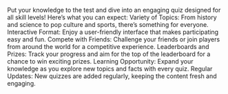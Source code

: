 Put your knowledge to the test and dive into an engaging quiz designed for all skill levels! Here’s what you can expect:
Variety of Topics: From history and science to pop culture and sports, there’s something for everyone.
Interactive Format: Enjoy a user-friendly interface that makes participating easy and fun.
Compete with Friends: Challenge your friends or join players from around the world for a competitive experience.
Leaderboards and Prizes: Track your progress and aim for the top of the leaderboard for a chance to win exciting prizes.
Learning Opportunity: Expand your knowledge as you explore new topics and facts with every quiz.
Regular Updates: New quizzes are added regularly, keeping the content fresh and engaging.
